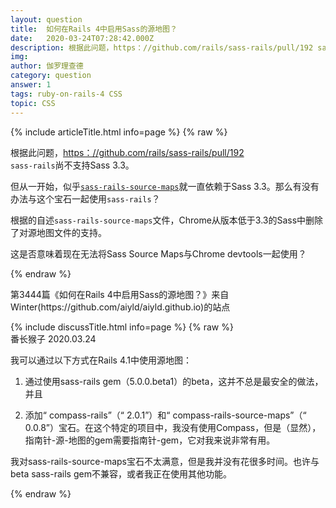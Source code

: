 ```yaml
---
layout: question
title:  如何在Rails 4中启用Sass的源地图？
date:   2020-03-24T07:28:42.000Z
description: 根据此问题，https：//github.com/rails/sass-rails/pull/192 sass-rails尚不支持Sass 3.3。但...
img: 
author: 伽罗理查德
category: question
answer: 1
tags: ruby-on-rails-4 CSS
topic: CSS
---
```

<div class="article-root">
  <div class="article">
    {% include articleTitle.html info=page %}
    {% raw %}
    <div class="article-content"><p><font style="vertical-align: inherit;"><font style="vertical-align: inherit;">根据此问题，</font></font><a href="https://github.com/rails/sass-rails/pull/192"><font style="vertical-align: inherit;"><font style="vertical-align: inherit;">https：//github.com/rails/sass-rails/pull/192</font></font></a> <br><code>sass-rails</code><font style="vertical-align: inherit;"><font style="vertical-align: inherit;">尚不支持Sass 3.3。</font></font></p>

<p><font style="vertical-align: inherit;"><font style="vertical-align: inherit;">但从一开始，似乎</font></font><a href="https://github.com/vhyza/sass-rails-source-maps"><code>sass-rails-source-maps</code></a><font style="vertical-align: inherit;"><font style="vertical-align: inherit;">就一直依赖于Sass 3.3。</font><font style="vertical-align: inherit;">那么有没有办法与这个宝石一起使用</font></font><code>sass-rails</code><font style="vertical-align: inherit;"><font style="vertical-align: inherit;">？</font></font></p>

<p><font style="vertical-align: inherit;"><font style="vertical-align: inherit;">根据的自述</font></font><code>sass-rails-source-maps</code><font style="vertical-align: inherit;"><font style="vertical-align: inherit;">文件，Chrome从版本低于3.3的Sass中删除了对源地图文件的支持。</font></font></p>

<p><font style="vertical-align: inherit;"><font style="vertical-align: inherit;">这是否意味着现在无法将Sass Source Maps与Chrome devtools一起使用？</font></font></p></div>
    {% endraw %}
  </div>
  <p class="winter_mark">第3444篇《如何在Rails 4中启用Sass的源地图？》来自Winter(https://github.com/aiyld/aiyld.github.io)的站点</p>
  <div class="discuss-wrapper">
    {% include discussTitle.html info=page %}
    {% raw %}
    <div class="discuss-item">
        <div class="discuss-parent">
          <div class="discuss-meta">
            <span class="discuss-user">番长猴子</span>
            <span class="discuss-time">2020.03.24</span>
          </div>
          <div class="discuss-comment"><p><font style="vertical-align: inherit;"><font style="vertical-align: inherit;">我可以通过以下方式在Rails 4.1中使用源地图： </font></font></p>

<ol>
<li><p><font style="vertical-align: inherit;"><font style="vertical-align: inherit;">通过使用sass-rails gem（5.0.0.beta1）的beta，这并不总是最安全的做法，并且 </font></font></p></li>
<li><p><font style="vertical-align: inherit;"><font style="vertical-align: inherit;">添加“ compass-rails”（“ 2.0.1”）和“ compass-rails-source-maps”（“ 0.0.8”）宝石。</font><font style="vertical-align: inherit;">在这个特定的项目中，我没有使用Compass，但是（显然），指南针-源-地图的gem需要指南针-gem，它对我来说非常有用。</font></font></p></li>
</ol>

<p><font style="vertical-align: inherit;"><font style="vertical-align: inherit;">我对sass-rails-source-maps宝石不太满意，但是我并没有花很多时间。</font><font style="vertical-align: inherit;">也许与beta sass-rails gem不兼容，或者我正在使用其他功能。</font></font></p></div>
        </div></div>
    {% endraw %}
  </div>
<div>
